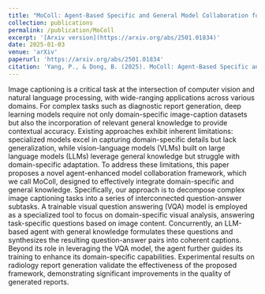 ```yaml
---
title: "MoColl: Agent-Based Specific and General Model Collaboration for Image Captioning"
collection: publications
permalink: /publication/MoColl
excerpt: '[Arxiv version](https://arxiv.org/abs/2501.01834)'
date: 2025-01-03
venue: 'arXiv'
paperurl: 'https://arxiv.org/abs/2501.01834'
citation: 'Yang, P., & Dong, B. (2025). MoColl: Agent-Based Specific and General Model Collaboration for Image Captioning. arXiv preprint arXiv:2501.01834.'
---
```


Image captioning is a critical task at the intersection of computer vision and natural language processing, with wide-ranging applications across various domains. For complex tasks such as diagnostic report generation, deep learning models require not only domain-specific image-caption datasets but also the incorporation of relevant general knowledge to provide contextual accuracy. Existing approaches exhibit inherent limitations: specialized models excel in capturing domain-specific details but lack generalization, while vision-language models (VLMs) built on large language models (LLMs) leverage general knowledge but struggle with domain-specific adaptation. To address these limitations, this paper proposes a novel agent-enhanced model collaboration framework, which we call MoColl, designed to effectively integrate domain-specific and general knowledge. Specifically, our approach is to decompose complex image captioning tasks into a series of interconnected question-answer subtasks. A trainable visual question answering (VQA) model is employed as a specialized tool to focus on domain-specific visual analysis, answering task-specific questions based on image content. Concurrently, an LLM-based agent with general knowledge formulates these questions and synthesizes the resulting question-answer pairs into coherent captions. Beyond its role in leveraging the VQA model, the agent further guides its training to enhance its domain-specific capabilities. Experimental results on radiology report generation validate the effectiveness of the proposed framework, demonstrating significant improvements in the quality of generated reports.
